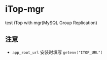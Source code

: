 # iTop-mgr
test iTop with mgr(MySQL Group Replication)

## 注意
- `app_root_url` 安装时填写 `getenv("ITOP_URL")`